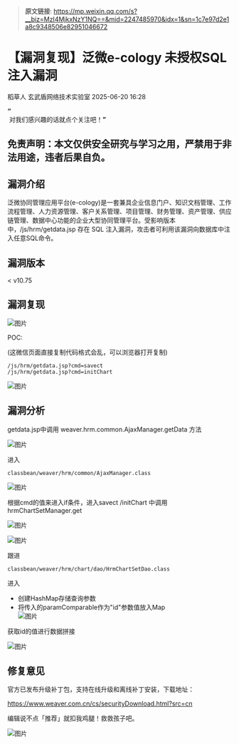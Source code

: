 > **原文链接**: https://mp.weixin.qq.com/s?__biz=MzI4MjkxNzY1NQ==&mid=2247485970&idx=1&sn=1c7e97d2e1a8c9348506e82951046672

#  【漏洞复现】泛微e-cology 未授权SQL注入漏洞  
稻草人  玄武盾网络技术实验室   2025-06-20 16:28  
  
**“**  
 对我们感兴趣的话就点个关注吧！**”**  
  
## 免责声明：本文仅供安全研究与学习之用，严禁用于非法用途，违者后果自负。  
## 漏洞介绍  
  
泛微协同管理应用平台(e-cology)是一套兼具企业信息门户、知识文档管理、工作流程管理、人力资源管理、客户关系管理、项目管理、财务管理、资产管理、供应链管理、数据中心功能的企业大型协同管理平台。受影响版本中，/js/hrm/getdata.jsp 存在 SQL 注入漏洞，攻击者可利用该漏洞向数据库中注入任意SQL命令。  
## 漏洞版本  
  
< v10.75  
## 漏洞复现  
  
![图片](https://mmbiz.qpic.cn/sz_mmbiz_png/Ej4eNleprJI2BvgvNFiblzjtlvnCZy0X4QGlMXYUfdPnA7vaptrjMaNUdhyZTt4Z6FTMOahYQ1iawkL7gd2ByTYA/640?wx_fmt=png&from=appmsg&tp=webp&wxfrom=5&wx_lazy=1 "")  
  
POC:  
  
(这微信页面直接复制代码格式会乱，可以浏览器打开复制)  

```
/js/hrm/getdata.jsp?cmd=savect
/js/hrm/getdata.jsp?cmd=initChart
```

  
![图片](https://mmbiz.qpic.cn/sz_mmbiz_png/Ej4eNleprJI2BvgvNFiblzjtlvnCZy0X4nNib0iaib7TLdyOfMjIaHfGuN0tia7GAfaAdmsOF1UxnxIpK1vmZHaO2ug/640?wx_fmt=png&from=appmsg&tp=webp&wxfrom=5&wx_lazy=1 "")  
  
## 漏洞分析  
  
getdata.jsp中调用 weaver.hrm.common.AjaxManager.getData 方法  
  
![图片](https://mmbiz.qpic.cn/sz_mmbiz_png/Ej4eNleprJI2BvgvNFiblzjtlvnCZy0X4a29ZcWzyNSx2whSW9kBcnaV5sveZPfNYXXmIiadCcWUqYjceJnEKvYQ/640?wx_fmt=png&from=appmsg&tp=webp&wxfrom=5&wx_lazy=1 "")  
  
进入
```
classbean/weaver/hrm/common/AjaxManager.class
```

  
  
![图片](https://mmbiz.qpic.cn/sz_mmbiz_png/Ej4eNleprJI2BvgvNFiblzjtlvnCZy0X40dCib70FXbR1NQ41e5DOZq1YdQk2suhQ31t02JkBoXl63Mhf3icibqFcQ/640?wx_fmt=png&from=appmsg&tp=webp&wxfrom=5&wx_lazy=1 "")  
  
根据cmd的值来进入if条件，进入savect /initChart 中调用hrmChartSetManager.get  
  
![图片](https://mmbiz.qpic.cn/sz_mmbiz_png/Ej4eNleprJI2BvgvNFiblzjtlvnCZy0X4rV01n3J4ibNurPFE0EhA4fc64GDOFYE87063EicdHbyRvB06hII4EQNQ/640?wx_fmt=png&from=appmsg&tp=webp&wxfrom=5&wx_lazy=1 "")  
  
![图片](https://mmbiz.qpic.cn/sz_mmbiz_png/Ej4eNleprJI2BvgvNFiblzjtlvnCZy0X4OrNKhomHNibs0nHaVnTXMJpfkyMDt3wCibgtibrxJESkI6IykBGpZtDvA/640?wx_fmt=png&from=appmsg&tp=webp&wxfrom=5&wx_lazy=1 "")  
  
跟进
```
classbean/weaver/hrm/chart/dao/HrmChartSetDao.class
```

  
进入  
- 创建HashMap存储查询参数  
- 将传入的paramComparable作为"id"参数值放入Map  
![图片](https://mmbiz.qpic.cn/sz_mmbiz_png/Ej4eNleprJI2BvgvNFiblzjtlvnCZy0X4RVAk55oGgIOFPwBezAYj2XmlcIseNVDSXpkfE2jUTXM7jD11Yz6SicA/640?wx_fmt=png&from=appmsg&tp=webp&wxfrom=5&wx_lazy=1 "")  
  
获取id的值进行数据拼接  
  
![图片](https://mmbiz.qpic.cn/sz_mmbiz_png/Ej4eNleprJI2BvgvNFiblzjtlvnCZy0X4nfEtibKqW0yPQ9ZeWG1ib3IfHN2S6SeWyHtoOYumV8wZTvL5qSZFb8rQ/640?wx_fmt=png&from=appmsg&tp=webp&wxfrom=5&wx_lazy=1 "")  
## 修复意见  
  
官方已发布升级补丁包，支持在线升级和离线补丁安装，下载地址：  
  
https://www.weaver.com.cn/cs/securityDownload.html?src=cn  
  
  
编辑说不点「推荐」就扣我鸡腿！救救孩子吧。  
  
![图片](https://mmbiz.qpic.cn/mmbiz_png/UM0M1icqlo0knIjq7rj7rsX0r4Rf2CDQylx0IjMfpPM93icE9AGx28bqwDRau5EkcWpK6WBAG5zGDS41wkfcvJiaA/640?wx_fmt=other&wxfrom=5&wx_lazy=1&wx_co=1&tp=webp "")  
  
  
